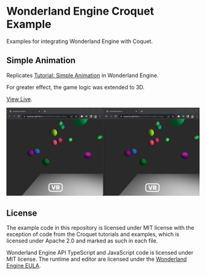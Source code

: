 # Wonderland Engine Croquet Example

Examples for integrating Wonderland Engine with Coquet.

## Simple Animation

Replicates [Tutorial: Simple Animation](https://croquet.io/docs/croquet/tutorial-1_2_simple_animation.html)
in Wonderland Engine.

For greater effect, the game logic was extended to 3D.

[View Live](https://squareys.github.io/wonderland-engine-croquet/simple-animation.html).

![Wonderland Engine Croquet Integration - Simple Animation Preview](https://github.com/Squareys/wonderland-engine-croquet/blob/main/.github/video/wle-croquet-simple-animation-short.gif)

## License

The example code in this repository is licensed under MIT license with
the exception of code from the Croquet tutorials and examples, which is
licensed under Apache 2.0 and marked as such in each file.

Wonderland Engine API TypeScript and JavaScript code is licensed under
MIT license.
The runtime and editor are licensed under the [Wonderland Engine EULA](https://wonderlandengine.com/eula).
